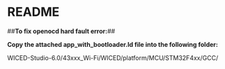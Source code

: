 # README



##**To fix openocd hard fault error:**##

**Copy the attached app_with_bootloader.ld file into the following folder:**

WICED-Studio-6.0/43xxx_Wi-Fi/WICED/platform/MCU/STM32F4xx/GCC/
